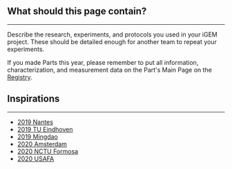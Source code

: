 ## What should this page contain?

---

Describe the research, experiments, and protocols you used in your iGEM project.
These should be detailed enough for another team to repeat your experiments.

If you made Parts this year, please remember to put all information,
characterization, and measurement data on the Part's Main Page on the
[Registry](http://parts.igem.org/Main_Page).

## Inspirations

---

-   [2019 Nantes](https://2019.igem.org/Team:Nantes/Experiments)
-   [2019 TU Eindhoven](https://2019.igem.org/Team:TU_Eindhoven/Experiments)
-   [2019 Mingdao](https://2019.igem.org/Team:Mingdao/Demonstrate)
-   [2020 Amsterdam](https://2020.igem.org/Team:Amsterdam/Experiments)
-   [2020 NCTU Formosa](https://2020.igem.org/Team:NCTU_Formosa/Experiments)
-   [2020 USAFA](https://2020.igem.org/Team:USAFA/Experiments)
